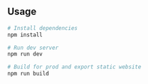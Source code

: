 ## Usage

```bash
# Install dependencies
npm install

# Run dev server
npm run dev

# Build for prod and export static website
npm run build
```
